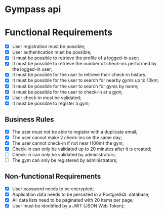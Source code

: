 # Gympass api

# Functional Requirements

- [x] User registration must be possible;
- [x] User authentication must be possible;
- [x] It must be possible to retrieve the profile of a logged-in user;
- [x] It must be possible to retrieve the number of check-ins performed by the logged-in user;
- [x] It must be possible for the user to retrieve their check-in history;
- [x] It must be possible for the user to search for nearby gyms up to 10km;
- [x] It must be possible for the user to search for gyms by name;
- [x] It must be possible for the user to check-in at a gym;
- [x] User check-in must be validated;
- [x] It must be possible to register a gym;

## Business Rules

- [x] The user must not be able to register with a duplicate email;
- [x] The user cannot make 2 check-ins on the same day;
- [x] The user cannot check-in if not near (100m) the gym;
- [x] Check-in can only be validated up to 20 minutes after it is created;
- [ ] Check-in can only be validated by administrators;
- [ ] The gym can only be registered by administrators;

## Non-functional Requirements

- [x] User password needs to be encrypted;
- [x] Application data needs to be persisted in a PostgreSQL database;
- [x] All data lists need to be paginated with 20 items per page;
- [x] User must be identified by a JWT (JSON Web Token);

